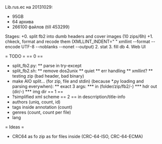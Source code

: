 Lib.rus.ec на 20131029:
* 95GB
* 64 архива
* 266100 файлов (till 453299)

Stages:
+0. split fb2 into dumb headers and cover images (10 zips/6h)
+1. chkeck, format and recode them (XMLLINT_INDENT=" " xmllint --format --encode UTF-8 --noblanks --nonet --output)
 2. stat
 3. fill db
 4. Web UI

= TODO =
== 0 ==
* split_fb2.py:
** parse in try-except
* split_fb2.sh:
** remove dos2unix
** quiet
** err handling
** xmllint?
** testing zip (bad header, bad binary)
* make AIO split... (for zip, file and stdin) (because *.py loading and parsing everywhen):
** exact 3 args:
*** in (folder/zip/fb2/-)
*** hdr out (dir/-)
*** img dir
== 1 ==
* ?simplified xml scheme
== 2 ==
in descrription/title-info
* authors (uniq, count, id)
* tags inside annotation (count)
* genres (count, count per file)
* lang

= Ideas =
* CRC64 as fo zip as for files inside (CRC-64-ISO, CRC-64-ECMA)
